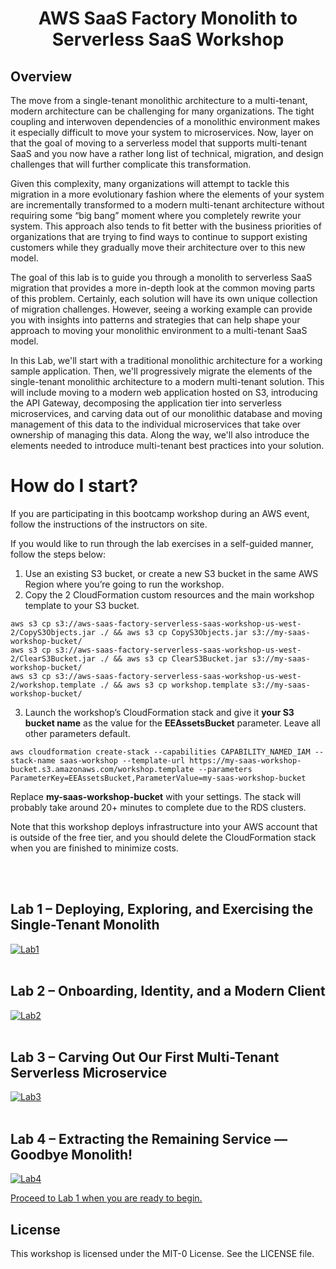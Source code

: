 # <p align="center">AWS SaaS Factory Monolith to Serverless SaaS Workshop</p>

## Overview
The move from a single-tenant monolithic architecture to a multi-tenant, modern architecture can be challenging for many organizations. The tight coupling and interwoven dependencies of a monolithic environment makes it especially difficult to move your system to microservices. Now, layer on that the goal of moving to a serverless model that supports multi-tenant SaaS and you now have a rather long list of technical, migration, and design challenges that will further complicate this transformation.

Given this complexity, many organizations will attempt to tackle this migration in a more evolutionary fashion where the elements of your system are incrementally transformed to a modern multi-tenant architecture without requiring some “big bang” moment where you completely rewrite your system. This approach also tends to fit better with the business priorities of organizations that are trying to find ways to continue to support existing customers while they gradually move their architecture over to this new model. 

The goal of this lab is to guide you through a monolith to serverless SaaS migration that provides a more in-depth look at the common moving parts of this problem. Certainly, each solution will have its own unique collection of migration challenges. However, seeing a working example can provide you with insights into patterns and strategies that can help shape your approach to moving your monolithic environment to a multi-tenant SaaS model.

In this Lab, we'll start with a traditional monolithic architecture for a working sample application. Then, we'll progressively migrate the elements of the single-tenant monolithic architecture to a modern multi-tenant solution. This will include moving to a modern web application hosted on S3, introducing the API Gateway, decomposing the application tier into serverless microservices, and carving data out of our monolithic database and moving management of this data to the individual microservices that take over ownership of managing this data. Along the way, we'll also introduce the elements needed to introduce multi-tenant best practices into your solution. 

# How do I start?
If you are participating in this bootcamp workshop during an AWS event, follow the instructions of the instructors on site.

If you would like to run through the lab exercises in a self-guided manner, follow the steps below:

1. Use an existing S3 bucket, or create a new S3 bucket in the same AWS Region where you’re going to run the workshop.
2. Copy the 2 CloudFormation custom resources and the main workshop template to your S3 bucket.
```
aws s3 cp s3://aws-saas-factory-serverless-saas-workshop-us-west-2/CopyS3Objects.jar ./ && aws s3 cp CopyS3Objects.jar s3://my-saas-workshop-bucket/ 
aws s3 cp s3://aws-saas-factory-serverless-saas-workshop-us-west-2/ClearS3Bucket.jar ./ && aws s3 cp ClearS3Bucket.jar s3://my-saas-workshop-bucket/ 
aws s3 cp s3://aws-saas-factory-serverless-saas-workshop-us-west-2/workshop.template ./ && aws s3 cp workshop.template s3://my-saas-workshop-bucket/
```
3. Launch the workshop’s CloudFormation stack and give it **your S3 bucket name** as the value for the **EEAssetsBucket** parameter. Leave all other parameters default.
```
aws cloudformation create-stack --capabilities CAPABILITY_NAMED_IAM --stack-name saas-workshop --template-url https://my-saas-workshop-bucket.s3.amazonaws.com/workshop.template --parameters ParameterKey=EEAssetsBucket,ParameterValue=my-saas-workshop-bucket
```
 
Replace **__my-saas-workshop-bucket__** with your settings. The stack will probably take around 20+ minutes to complete due to the RDS clusters. 

Note that this workshop deploys infrastructure into your AWS account that is outside of the free tier, and you should delete the CloudFormation stack when you are finished to minimize costs.

<br></br>
## Lab 1 – Deploying, Exploring, and Exercising the Single-Tenant Monolith

[![Lab1](images/lab1.png)](./lab1/README.md "Lab 1")
<br></br>
## Lab 2 – Onboarding, Identity, and a Modern Client 

[![Lab2](images/lab2.png)](./lab2/README.md "Lab 2")
<br></br>
## Lab 3 – Carving Out Our First Multi-Tenant Serverless Microservice

[![Lab3](images/lab3.png)](./lab3/README.md "Lab 3")
<br></br>
## Lab 4 – Extracting the Remaining Service — Goodbye Monolith!

[![Lab4](images/lab4.png)](./lab4/README.md "Lab 4")


[Proceed to Lab 1 when you are ready to begin.](./lab1/README.md)

## License

This workshop is licensed under the MIT-0 License. See the LICENSE file.

